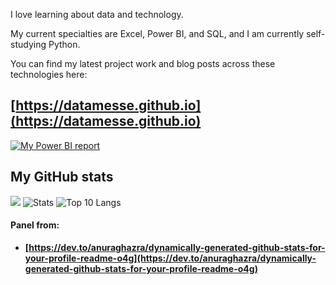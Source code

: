 I love learning about data and technology.

My current specialties are Excel, Power BI, and SQL, and I am currently self-studying Python.

You can find my latest project work and blog posts across these technologies here:

## [https://datamesse.github.io](https://datamesse.github.io)

[![My Power BI report](https://github.com/datamesse/datamesse.github.io/blob/main/src/assets-portfolio/img-2022-12-portfolio-website-react-v3.gif?raw=true)](https://datamesse.github.io)


## My GitHub stats

![](https://github-profile-summary-cards.vercel.app/api/cards/profile-details?username=datamesse&theme=nord_bright)
![Stats](http://github-profile-summary-cards.vercel.app/api/cards/stats?username=datamesse&theme=nord_bright) ![Top 10 Langs](http://github-profile-summary-cards.vercel.app/api/cards/most-commit-language?username=datamesse&theme=nord_bright)

#### Panel from:
* **[https://dev.to/anuraghazra/dynamically-generated-github-stats-for-your-profile-readme-o4g](https://dev.to/anuraghazra/dynamically-generated-github-stats-for-your-profile-readme-o4g)**
